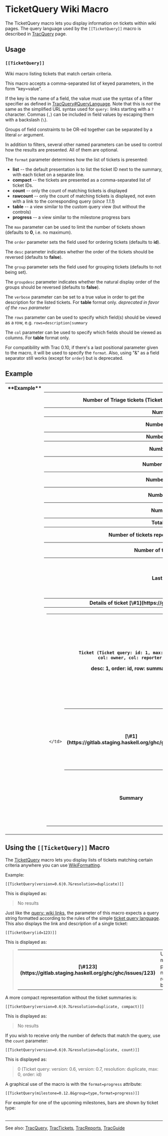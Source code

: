 # TicketQuery Wiki Macro



The TicketQuery macro lets you display information on tickets within wiki pages.
The query language used by the `[[TicketQuery]]` macro is described in [TracQuery](trac-query#using-the-[[ticketquery]]-macro) page.


## Usage



### `[[TicketQuery]]`


Wiki macro listing tickets that match certain criteria.



This macro accepts a comma-separated list of keyed parameters,
in the form "key=value".



If the key is the name of a field, the value must use the syntax
of a filter specifier as defined in [TracQuery\#QueryLanguage](trac-query#query-language).
Note that this is *not* the same as the simplified URL syntax
used for `query:` links starting with a `?` character. Commas (`,`)
can be included in field values by escaping them with a backslash (`\`).



Groups of field constraints to be OR-ed together can be separated by a
literal `or` argument.



In addition to filters, several other named parameters can be used
to control how the results are presented. All of them are optional.



The `format` parameter determines how the list of tickets is
presented:


- **list** -- the default presentation is to list the ticket ID next
  to the summary, with each ticket on a separate line.
- **compact** -- the tickets are presented as a comma-separated
  list of ticket IDs.
- **count** -- only the count of matching tickets is displayed
- **rawcount** -- only the count of matching tickets is displayed,
  not even with a link to the corresponding query (*since 1.1.1*)
- **table**  -- a view similar to the custom query view (but without
  the controls)
- **progress** -- a view similar to the milestone progress bars


The `max` parameter can be used to limit the number of tickets shown
(defaults to **0**, i.e. no maximum).



The `order` parameter sets the field used for ordering tickets
(defaults to **id**).



The `desc` parameter indicates whether the order of the tickets
should be reversed (defaults to **false**).



The `group` parameter sets the field used for grouping tickets
(defaults to not being set).



The `groupdesc` parameter indicates whether the natural display
order of the groups should be reversed (defaults to **false**).



The `verbose` parameter can be set to a true value in order to
get the description for the listed tickets. For **table** format only.
*deprecated in favor of the `rows` parameter*



The `rows` parameter can be used to specify which field(s) should
be viewed as a row, e.g. `rows=description|summary`



The `col` parameter can be used to specify which fields should
be viewed as columns. For **table** format only.



For compatibility with Trac 0.10, if there's a last positional parameter
given to the macro, it will be used to specify the `format`.
Also, using "&" as a field separator still works (except for `order`)
but is deprecated.




## Example


<table><tr><th> **Example** </th>
<th> **Result** </th>
<th> **Macro** 
</th>
<th></th></tr>
<tr><td>
</td>
<th>Number of Triage tickets (Ticket query: status: new, milestone: ,
order: priority): 
</th>
<th> **2213 (Ticket query: status: new, milestone: , max: 0, order: id)**
</th>
<th> `[[TicketQuery(status=new&milestone=,count)]]` 
</th></tr>
<tr><td>
</td>
<th>Number of new tickets: 
</th>
<th> **2946 (Ticket query: status: new, max: 0, order: id)**
</th>
<th> `[[TicketQuery(status=new,count)]]` 
</th></tr>
<tr><td>
</td>
<th>Number of reopened tickets: 
</th>
<th> **0 (Ticket query: status: reopened, max: 0, order: id)**
</th>
<th> `[[TicketQuery(status=reopened,count)]]` 
</th></tr>
<tr><td>
</td>
<th>Number of assigned tickets: 
</th>
<th> **0 (Ticket query: status: assigned, max: 0, order: id)**
</th>
<th> `[[TicketQuery(status=assigned,count)]]` 
</th></tr>
<tr><td>
</td>
<th>Number of invalid tickets: 
</th>
<th> **1109 (Ticket query: status: closed, resolution: invalid, max: 0,
order: id)**
</th>
<th> `[[TicketQuery(status=closed,resolution=invalid,count)]]` 
</th></tr>
<tr><td>
</td>
<th>Number of worksforme tickets: 
</th>
<th> **360 (Ticket query: status: closed, resolution: worksforme, max: 0,
order: id)**
</th>
<th> `[[TicketQuery(status=closed,resolution=worksforme,count)]]` 
</th></tr>
<tr><td>
</td>
<th>Number of duplicate tickets: 
</th>
<th> **1324 (Ticket query: status: closed, resolution: duplicate, max: 0,
order: id)**
</th>
<th> `[[TicketQuery(status=closed,resolution=duplicate,count)]]` 
</th></tr>
<tr><td>
</td>
<th>Number of wontfix tickets: 
</th>
<th> **672 (Ticket query: status: closed, resolution: wontfix, max: 0,
order: id)**
</th>
<th> `[[TicketQuery(status=closed,resolution=wontfix,count)]]` 
</th></tr>
<tr><td>
</td>
<th>Number of fixed tickets: 
</th>
<th> **7771 (Ticket query: status: closed, resolution: fixed, max: 0,
order: id)**
</th>
<th> `[[TicketQuery(status=closed,resolution=fixed,count)]]` 
</th></tr>
<tr><td>
</td>
<th>Total number of tickets: 
</th>
<th> **14888 (Ticket query: max: 0, order: id)**
</th>
<th> `[[TicketQuery(count)]]` 
</th></tr>
<tr><td>
</td>
<th>Number of tickets reported **or** owned by current user: 
</th>
<th> **7 (Ticket query: reporter: %24USER, or: , owner: %24USER, max: 0,
order: id)**
</th>
<th> `[[TicketQuery(reporter=$USER,or,owner=$USER,count)]]` 
</th></tr>
<tr><td>
</td>
<th>Number of tickets created this month: 
</th>
<th> **138 (Ticket query: time: thismonth.., max: 0, order: id)**
</th>
<th> `[[TicketQuery(created=thismonth..,count)]]` 
</th></tr>
<tr><td>
</td>
<th>Last 3 modified tickets: 
</th>
<th>**[\#18](https://gitlab.staging.haskell.org/ghc/ghc/issues/18), [\#19](https://gitlab.staging.haskell.org/ghc/ghc/issues/19), [\#20](https://gitlab.staging.haskell.org/ghc/ghc/issues/20)**
</th>
<th> `[[TicketQuery(max=3,order=modified,desc=1,compact)]]` 
</th></tr>
<tr><td>
</td>
<th>
Details of ticket [\#1](https://gitlab.staging.haskell.org/ghc/ghc/issues/1):


</th>
<th></th>
<th>
`[[TicketQuery(id=1,col=id|owner|reporter,rows=summary,table)]]`


</th></tr>
<tr><td>
</td>
<th>


  
  
  
  
  
    
  
  

<table><tr><td>
      </td>
<th>
        
        Ticket (Ticket query: id: 1, max: 0, col: id, col: owner, col: reporter,
desc: 1, order: id, row: summary)
      </th>
<th>
        
        Owner (Ticket query: id: 1, max: 0, col: id, col: owner, col: reporter,
order: owner, row: summary)
      </th>
<th>
        
        Reporter (Ticket query: id: 1, max: 0, col: id, col: owner,
col: reporter, order: reporter, row: summary)
      </th>
<td>
    </td>
<td></td>
<td></td></tr>
<tr><td>
                
                  
                    </td>
<th>[\#1](https://gitlab.staging.haskell.org/ghc/ghc/issues/1)</th>
<td>
                    
                  
                
                  
                    
                    </td>
<th>
                      
                      
                      
                      
                      nobody
                      
                      
                      
                      
                    </th>
<td>
                  
                
                  
                    
                    </td>
<th>
                      
                      
                      nobody
                      
                      
                      
                      
                      
                      
                    </th>
<td>
                  
                
              </td></tr>
<tr><td>
                    </td>
<th>Summary</th>
<td>
                    
                    
                    </td>
<th>
                      
                        Implicit parameters cause strange behavi
                      
                    </th>
<td>
                  </td>
<td></td>
<td></td></tr></table>


  



</th>
<td></td>
<td></td></tr>
<tr><td>
</td>
<td></td>
<td></td>
<td></td></tr></table>


## Using the `[[TicketQuery]]` Macro



The [
TicketQuery](http://trac.edgewall.org/intertrac/TicketQuery) macro lets you display lists of tickets matching certain criteria anywhere you can use [WikiFormatting](wiki-formatting).



Example:


```wiki
[[TicketQuery(version=0.6|0.7&resolution=duplicate)]]
```


This is displayed as:


>
>
> No results
>
>


Just like the [query: wiki links](trac-query#using-traclinks), the parameter of this macro expects a query string formatted according to the rules of the simple [ticket query language](trac-query#query-language). This also displays the link and description of a single ticket:


```wiki
[[TicketQuery(id=123)]]
```


This is displayed as:


>
>
> <table><tr><th>[\#123](https://gitlab.staging.haskell.org/ghc/ghc/issues/123)</th>
> <td>Unix manual pages not in release bundles</td></tr></table>
>
>
>


A more compact representation without the ticket summaries is:


```wiki
[[TicketQuery(version=0.6|0.7&resolution=duplicate, compact)]]
```


This is displayed as:


>
>
> No results
>
>


If you wish to receive only the number of defects that match the query, use the `count` parameter:


```wiki
[[TicketQuery(version=0.6|0.7&resolution=duplicate, count)]]
```


This is displayed as:


>
>
> 0 (Ticket query: version: 0.6, version: 0.7, resolution: duplicate, max: 0,
> order: id)
>
>


A graphical use of the macro is with the `format=progress` attribute:


```wiki
[[TicketQuery(milestone=0.12.8&group=type,format=progress)]]
```


For example for one of the upcoming milestones, bars are shown by ticket type:


  

<table></table>




---



See also: [TracQuery](trac-query), [TracTickets](trac-tickets), [TracReports](trac-reports), [TracGuide](trac-guide)



